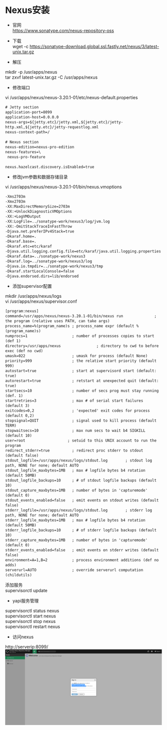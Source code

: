 # Nexus安装

- 官网  
https://www.sonatype.com/nexus-repository-oss

- 下载  
wget -c https://sonatype-download.global.ssl.fastly.net/nexus/3/latest-unix.tar.gz

- 解压  

mkdir -p /usr/apps/nexus  
tar zxvf latest-unix.tar.gz -C /usr/apps/nexus

- 修改端口
  
vi /usr/apps/nexus/nexus-3.20.1-01/etc/nexus-default.properties  
```
# Jetty section
application-port=8099
application-host=0.0.0.0
nexus-args=${jetty.etc}/jetty.xml,${jetty.etc}/jetty-http.xml,${jetty.etc}/jetty-requestlog.xml
nexus-context-path=/

# Nexus section
nexus-edition=nexus-pro-edition
nexus-features=\
 nexus-pro-feature

nexus.hazelcast.discovery.isEnabled=true
```

- 修改jvm参数和数据存储目录  

vi /usr/apps/nexus/nexus-3.20.1-01/bin/nexus.vmoptions
```
-Xms2703m
-Xmx2703m
-XX:MaxDirectMemorySize=2703m
-XX:+UnlockDiagnosticVMOptions
-XX:+LogVMOutput
-XX:LogFile=../sonatype-work/nexus3/log/jvm.log
-XX:-OmitStackTraceInFastThrow
-Djava.net.preferIPv4Stack=true
-Dkaraf.home=.
-Dkaraf.base=.
-Dkaraf.etc=etc/karaf
-Djava.util.logging.config.file=etc/karaf/java.util.logging.properties
-Dkaraf.data=../sonatype-work/nexus3
-Dkaraf.log=../sonatype-work/nexus3/log
-Djava.io.tmpdir=../sonatype-work/nexus3/tmp
-Dkaraf.startLocalConsole=false
-Djava.endorsed.dirs=lib/endorsed
```

- 添加supervisor配置  

mkdir /usr/apps/nexus/logs  
vi /usr/apps/nexus/supervisor.conf  
```
[program:nexus]
command=/usr/apps/nexus/nexus-3.20.1-01/bin/nexus run              ; the program (relative uses PATH, can take args)
process_name=%(program_name)s ; process_name expr (default %(program_name)s)
numprocs=1                    ; number of processes copies to start (def 1)
directory=/usr/apps/nexus                ; directory to cwd to before exec (def no cwd)
umask=022                     ; umask for process (default None)
priority=999                  ; the relative start priority (default 999)
autostart=true                ; start at supervisord start (default: true)
autorestart=true              ; retstart at unexpected quit (default: true)
startsecs=10                  ; number of secs prog must stay running (def. 1)
startretries=3                ; max # of serial start failures (default 3)
exitcodes=0,2                 ; 'expected' exit codes for process (default 0,2)
stopsignal=QUIT               ; signal used to kill process (default TERM)
stopwaitsecs=10               ; max num secs to wait b4 SIGKILL (default 10)
user=root                   ; setuid to this UNIX account to run the program
redirect_stderr=true          ; redirect proc stderr to stdout (default false)
stdout_logfile=/usr/apps/nexus/logs/stdout.log        ; stdout log path, NONE for none; default AUTO
stdout_logfile_maxbytes=1MB   ; max # logfile bytes b4 rotation (default 50MB)
stdout_logfile_backups=10     ; # of stdout logfile backups (default 10)
stdout_capture_maxbytes=1MB   ; number of bytes in 'capturemode' (default 0)
stdout_events_enabled=false   ; emit events on stdout writes (default false)
stderr_logfile=/usr/apps/nexus/logs/stdout.log        ; stderr log path, NONE for none; default AUTO
stderr_logfile_maxbytes=1MB   ; max # logfile bytes b4 rotation (default 50MB)
stderr_logfile_backups=10     ; # of stderr logfile backups (default 10)
stderr_capture_maxbytes=1MB   ; number of bytes in 'capturemode' (default 0)
stderr_events_enabled=false   ; emit events on stderr writes (default false)
environment=A=1,B=2           ; process environment additions (def no adds)
serverurl=AUTO                ; override serverurl computation (childutils)
```

添加服务  
supervisorctl update

- yapi服务管理    

supervisorctl status nexus  
supervisorctl start nexus  
supervisorctl stop nexus  
supervisorctl restart nexus  

- 访问nexus    

http://serverip:8099/  
![img](images/nexus/nexus-1.png)


